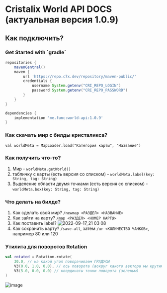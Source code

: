 # Cristalix World API DOCS (актуальная версия 1.0.9)

<h2>Как подключить?</h2>

<h3>Get Started with `gradle`</h3>

```groovy
repositories {
    mavenCentral()
    maven {
        url 'https://repo.c7x.dev/repository/maven-public/'
        credentials {
            username System.getenv("CRI_REPO_LOGIN")
            password System.getenv("CRI_REPO_PASSWORD")
        }
    }
}

dependencies {
    implementation 'me.func:world-api:1.0.9'
}
```

<h3>Как скачать мир с билды кристаликса?</h3>

`val worldMeta = MapLoader.load("Категория карты", "Название")`

<h3>Как получить что-то?</h3>

1. Мир - `worldMeta.getWorld()`
2. табличку с карты (есть версия со списком) - `worldMeta.label(key: String, tag: String)` 
3. Выделение области двумя точками (есть версия со списком) - `worldMeta.box(key: String, tag: String)` 

<h3>Что делать на билде?</h3>

1. Как сделать свой мир? `/newmap <РАЗДЕЛ> <НАЗВАНИЕ>`
2. Как зайти на карту? `/map <РАЗДЕЛ> <НОМЕР КАРТЫ>`
3. Как поставить label? 
![2022-09-17_21 03 08](https://user-images.githubusercontent.com/42806772/190870509-1b60f96b-d2c0-43cf-b9e8-407bc864adc5.png)
4. Как сохранить карту? `/save-all`, затем `/ur <КОЛИЧЕСТВО ЧАНКОВ>`, например 80 или 120

<h3>Утилита для поворотов Rotation</h3>

```kotlin
val rotated = Rotation.rotate(
    30.0, // на какой угол поворачиваем ГРАДУСЫ
    V3(0.0, 1.0, 0.0), // ось поворота (вокруг какого вектора мы крутим, тут вектор смотрит вверх) (красным)
    V3(5.0, 0.0, 0.0) // координаты точки поворота (зеленым)
)
```

![image](https://user-images.githubusercontent.com/42806772/195987152-005c03e1-eaaa-47e4-98ee-de918f60b60f.png)
